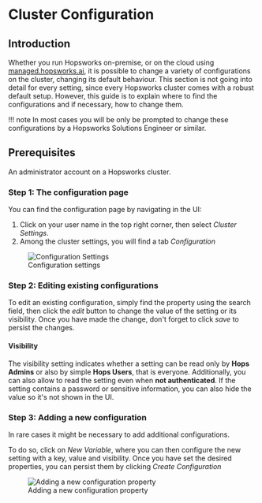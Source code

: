 # Cluster Configuration

## Introduction
Whether you run Hopsworks on-premise, or on the cloud using [managed.hopsworks.ai](https://managed.hopsworks.ai), it is possible to change a variety of configurations on the cluster, changing its default behaviour.
This section is not going into detail for every setting, since every Hopsworks cluster comes with a robust default setup. However, this guide is to explain where to find the configurations and if necessary, how to change them.

!!! note
    In most cases you will be only be prompted to change these configurations by a Hopsworks Solutions Engineer or similar.

## Prerequisites
An administrator account on a Hopsworks cluster.

### Step 1: The configuration page

You can find the configuration page by navigating in the UI:

1. Click on your user name in the top right corner, then select *Cluster Settings*.
2. Among the cluster settings, you will find a tab *Configuration*

<figure>
  <img src="../../assets/images/admin/variables/configuration.png" alt="Configuration Settings" />
  <figcaption>Configuration settings</figcaption>
</figure>

### Step 2: Editing existing configurations

To edit an existing configuration, simply find the property using the search field, then click the *edit* button to change the value of the setting or its visibility.
Once you have made the change, don't forget to click *save* to persist the changes.

#### Visibility

The visibility setting indicates whether a setting can be read only by **Hops Admins** or also by simple **Hops Users**, that is everyone. Additionally, you can also allow to read the setting even when **not authenticated**. If the setting contains a password or sensitive information, you can also hide the value so it's not shown in the UI.

### Step 3: Adding a new configuration

In rare cases it might be necessary to add additional configurations.

To do so, click on *New Variable*, where you can then configure the new setting with a key, value and visibility.
Once you have set the desired properties, you can persist them by clicking *Create Configuration*

<figure>
  <img src="../../assets/images/admin/variables/new-variable.png" alt="Adding a new configuration property" />
  <figcaption>Adding a new configuration property</figcaption>
</figure>
